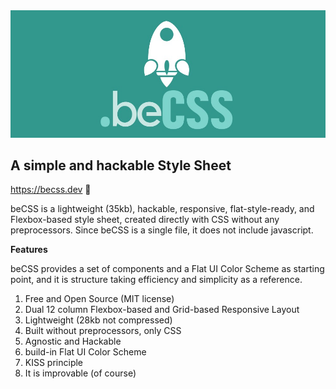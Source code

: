 <img src="/images/becss-logo.jpg" alt="becss logo">

<h2>A simple and hackable Style Sheet</h2>

https://becss.dev 🔗

<p>beCSS is a lightweight (35kb), hackable, responsive, flat-style-ready, and Flexbox-based style sheet, created directly with CSS without any preprocessors. Since beCSS is a single file, it does not include javascript.</p>

<strong>Features</strong>

<p>beCSS provides a set of components and a Flat UI Color Scheme as starting point, and it is structure taking efficiency and simplicity as a reference.</p>

1. Free and Open Source (MIT license)
2. Dual 12 column Flexbox-based and Grid-based Responsive Layout
3. Lightweight (28kb not compressed)
4. Built without preprocessors, only CSS
5. Agnostic and Hackable
6. build-in Flat UI Color Scheme
7. KISS principle
8. It is improvable (of course)


